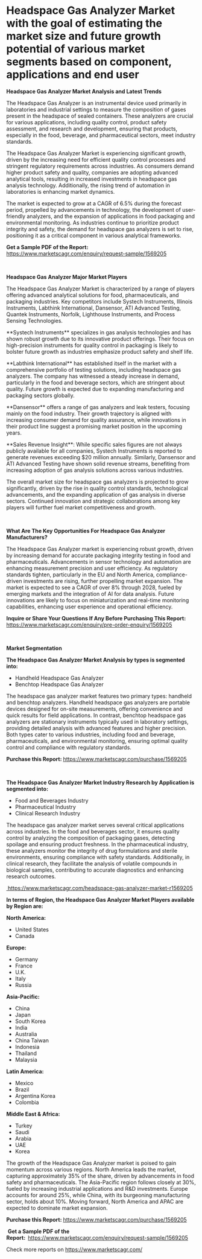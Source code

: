 <p><h1>Headspace Gas Analyzer Market with the goal of estimating the market size and future growth potential of various market segments based on component, applications and end user</h1></p><p><strong>Headspace Gas Analyzer Market Analysis and Latest Trends</strong></p>
<p><p>The Headspace Gas Analyzer is an instrumental device used primarily in laboratories and industrial settings to measure the composition of gases present in the headspace of sealed containers. These analyzers are crucial for various applications, including quality control, product safety assessment, and research and development, ensuring that products, especially in the food, beverage, and pharmaceutical sectors, meet industry standards.</p><p>The Headspace Gas Analyzer Market is experiencing significant growth, driven by the increasing need for efficient quality control processes and stringent regulatory requirements across industries. As consumers demand higher product safety and quality, companies are adopting advanced analytical tools, resulting in increased investments in headspace gas analysis technology. Additionally, the rising trend of automation in laboratories is enhancing market dynamics. </p><p>The market is expected to grow at a CAGR of 6.5% during the forecast period, propelled by advancements in technology, the development of user-friendly analyzers, and the expansion of applications in food packaging and environmental monitoring. As industries continue to prioritize product integrity and safety, the demand for headspace gas analyzers is set to rise, positioning it as a critical component in various analytical frameworks.</p></p>
<p><strong>Get a Sample PDF of the Report:&nbsp;</strong> <a href="https://www.marketscagr.com/enquiry/request-sample/1569205?utm_campaign=2335&utm_medium=2&utm_source=Github&utm_content=ia&utm_term=18022025&utm_id=headspace-gas-analyzer">https://www.marketscagr.com/enquiry/request-sample/1569205</a></p>
<p>&nbsp;</p>
<p><strong>Headspace Gas Analyzer Major Market Players</strong></p>
<p><p>The Headspace Gas Analyzer Market is characterized by a range of players offering advanced analytical solutions for food, pharmaceuticals, and packaging industries. Key competitors include Systech Instruments, Illinois Instruments, Labthink International, Dansensor, ATI Advanced Testing, Quantek Instruments, Norfolk, Lighthouse Instruments, and Process Sensing Technologies.</p><p>**Systech Instruments** specializes in gas analysis technologies and has shown robust growth due to its innovative product offerings. Their focus on high-precision instruments for quality control in packaging is likely to bolster future growth as industries emphasize product safety and shelf life. </p><p>**Labthink International** has established itself in the market with a comprehensive portfolio of testing solutions, including headspace gas analyzers. The company has witnessed a steady increase in demand, particularly in the food and beverage sectors, which are stringent about quality. Future growth is expected due to expanding manufacturing and packaging sectors globally.</p><p>**Dansensor** offers a range of gas analyzers and leak testers, focusing mainly on the food industry. Their growth trajectory is aligned with increasing consumer demand for quality assurance, while innovations in their product line suggest a promising market position in the upcoming years.</p><p>**Sales Revenue Insight**: While specific sales figures are not always publicly available for all companies, Systech Instruments is reported to generate revenues exceeding $20 million annually. Similarly, Dansensor and ATI Advanced Testing have shown solid revenue streams, benefiting from increasing adoption of gas analysis solutions across various industries.</p><p>The overall market size for headspace gas analyzers is projected to grow significantly, driven by the rise in quality control standards, technological advancements, and the expanding application of gas analysis in diverse sectors. Continued innovation and strategic collaborations among key players will further fuel market competitiveness and growth.</p></p>
<p>&nbsp;</p>
<p><strong>What Are The Key Opportunities For Headspace Gas Analyzer Manufacturers?</strong></p>
<p><p>The Headspace Gas Analyzer market is experiencing robust growth, driven by increasing demand for accurate packaging integrity testing in food and pharmaceuticals. Advancements in sensor technology and automation are enhancing measurement precision and user efficiency. As regulatory standards tighten, particularly in the EU and North America, compliance-driven investments are rising, further propelling market expansion. The market is expected to see a CAGR of over 8% through 2028, fueled by emerging markets and the integration of AI for data analysis. Future innovations are likely to focus on miniaturization and real-time monitoring capabilities, enhancing user experience and operational efficiency.</p></p>
<p><strong>Inquire or Share Your Questions If Any Before Purchasing This Report:</strong> <a href="https://www.marketscagr.com/enquiry/pre-order-enquiry/1569205?utm_campaign=2335&utm_medium=2&utm_source=Github&utm_content=ia&utm_term=18022025&utm_id=headspace-gas-analyzer">https://www.marketscagr.com/enquiry/pre-order-enquiry/1569205</a></p>
<p>&nbsp;</p>
<p><strong>Market Segmentation</strong></p>
<p><strong>The Headspace Gas Analyzer Market Analysis by types is segmented into:</strong></p>
<p><ul><li>Handheld Headspace Gas Analyzer</li><li>Benchtop Headspace Gas Analyzer</li></ul></p>
<p><p>The headspace gas analyzer market features two primary types: handheld and benchtop analyzers. Handheld headspace gas analyzers are portable devices designed for on-site measurements, offering convenience and quick results for field applications. In contrast, benchtop headspace gas analyzers are stationary instruments typically used in laboratory settings, providing detailed analysis with advanced features and higher precision. Both types cater to various industries, including food and beverage, pharmaceuticals, and environmental monitoring, ensuring optimal quality control and compliance with regulatory standards.</p></p>
<p><strong>Purchase this Report:&nbsp;</strong><a href="https://www.marketscagr.com/purchase/1569205?utm_campaign=2335&utm_medium=2&utm_source=Github&utm_content=ia&utm_term=18022025&utm_id=headspace-gas-analyzer">https://www.marketscagr.com/purchase/1569205</a></p>
<p>&nbsp;</p>
<p><strong>The Headspace Gas Analyzer Market Industry Research by Application is segmented into:</strong></p>
<p><ul><li>Food and Beverages Industry</li><li>Pharmaceutical Industry</li><li>Clinical Research Industry</li></ul></p>
<p><p>The headspace gas analyzer market serves several critical applications across industries. In the food and beverages sector, it ensures quality control by analyzing the composition of packaging gases, detecting spoilage and ensuring product freshness. In the pharmaceutical industry, these analyzers monitor the integrity of drug formulations and sterile environments, ensuring compliance with safety standards. Additionally, in clinical research, they facilitate the analysis of volatile compounds in biological samples, contributing to accurate diagnostics and enhancing research outcomes.</p></p>
<p><a href="https://www.marketscagr.com/headspace-gas-analyzer-market-r1569205?utm_campaign=2335&utm_medium=2&utm_source=Github&utm_content=ia&utm_term=18022025&utm_id=headspace-gas-analyzer">&nbsp;https://www.marketscagr.com/headspace-gas-analyzer-market-r1569205</a></p>
<p><strong>In terms of Region, the Headspace Gas Analyzer Market Players available by Region are:</strong></p>
<p>
    <p> <strong> North America: </strong>
        <ul>
            <li>United States</li>
            <li>Canada</li>
        </ul>
        </p> 
    <p> <strong> Europe: </strong>
        <ul>
            <li>Germany</li>
            <li>France</li>
            <li>U.K.</li>
            <li>Italy</li>
            <li>Russia</li>
        </ul>
        </p> 
    <p> <strong> Asia-Pacific: </strong>
        <ul>
            <li>China</li>
            <li>Japan</li>
            <li>South Korea</li>
            <li>India</li>
            <li>Australia</li>
            <li>China Taiwan</li>
            <li>Indonesia</li>
            <li>Thailand</li>
            <li>Malaysia</li>
        </ul>
        </p> 
    <p> <strong> Latin America: </strong>
        <ul>
            <li>Mexico</li>
            <li>Brazil</li>
            <li>Argentina Korea</li>
            <li>Colombia</li>
        </ul>
        </p> 
    <p> <strong> Middle East & Africa: </strong>
        <ul>
            <li>Turkey</li>
            <li>Saudi</li>
            <li>Arabia</li>
            <li>UAE</li>
            <li>Korea</li>
        </ul>
    </p>
    </p>
<p><p>The growth of the Headspace Gas Analyzer market is poised to gain momentum across various regions. North America leads the market, capturing approximately 35% of the share, driven by advancements in food safety and pharmaceuticals. The Asia-Pacific region follows closely at 30%, fueled by increasing industrial applications and R&D investments. Europe accounts for around 25%, while China, with its burgeoning manufacturing sector, holds about 10%. Moving forward, North America and APAC are expected to dominate market expansion.</p></p>
<p><strong>Purchase this Report: </strong><a href="https://www.marketscagr.com/purchase/1569205?utm_campaign=2335&utm_medium=2&utm_source=Github&utm_content=ia&utm_term=18022025&utm_id=headspace-gas-analyzer">https://www.marketscagr.com/purchase/1569205</a></p>
<p>&nbsp;<strong>Get a Sample PDF of the Report:&nbsp;&nbsp;</strong><a href="https://www.marketscagr.com/enquiry/request-sample/1569205?utm_campaign=2335&utm_medium=2&utm_source=Github&utm_content=ia&utm_term=18022025&utm_id=headspace-gas-analyzer">https://www.marketscagr.com/enquiry/request-sample/1569205</a></p>
<p><strong></strong></p>
<p>Check more reports on <a href="https://www.marketscagr.com/?utm_campaign=2335&utm_medium=2&utm_source=Github&utm_content=ia&utm_term=18022025&utm_id=headspace-gas-analyzer">https://www.marketscagr.com/</a></p>